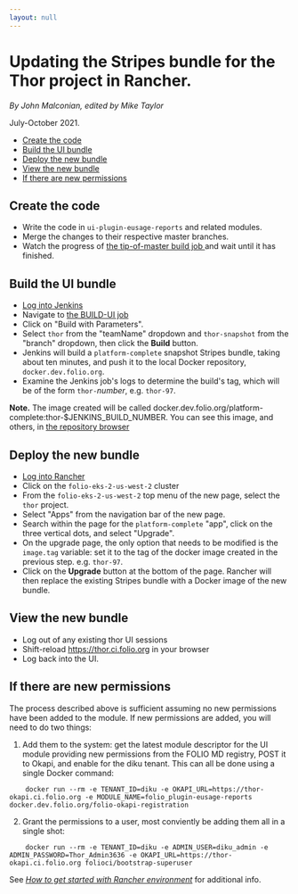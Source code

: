 ```yaml
---
layout: null
---
```


# Updating the Stripes bundle for the Thor project in Rancher.

_By John Malconian, edited by Mike Taylor_

July-October 2021.

<!-- md2toc -l 2 updating-stripes-bundle-on-thor-server.md -->
* [Create the code](#create-the-code)
* [Build the UI bundle](#build-the-ui-bundle)
* [Deploy the new bundle](#deploy-the-new-bundle)
* [View the new bundle](#view-the-new-bundle)
* [If there are new permissions](#if-there-are-new-permissions)


## Create the code

* Write the code in `ui-plugin-eusage-reports` and related modules.
* Merge the changes to their respective master branches.
* Watch the progress of [the tip-of-master build job ](https://jenkins-aws.indexdata.com/job/folio-org/job/ui-plugin-eusage-reports/job/master/) and wait until it has finished.


## Build the UI bundle

* [Log into Jenkins](https://jenkins-aws.indexdata.com/)
* Navigate to [the BUILD-UI job](https://jenkins-aws.indexdata.com/job/scratch_environment/job/BUILD-UI/)
* Click on "Build with Parameters".
* Select `thor` from the "teamName" dropdown and `thor-snapshot` from the "branch" dropdown, then click the **Build** button.
* Jenkins will build a `platform-complete` snapshot Stripes bundle, taking about ten minutes, and push it to the local Docker repository, `docker.dev.folio.org`.
* Examine the Jenkins job's logs to determine the build's tag, which will be of the form `thor-`_number_, e.g. `thor-97`.

**Note.**
The image created will be called docker.dev.folio.org/platform-complete:thor-$JENKINS_BUILD_NUMBER. You can see this image, and others, in [the repository browser](https://repository.folio.org/#browse/browse:docker-ci-preview:v2%2Fplatform-complete%2Ftags%2Fthor-97)


## Deploy the new bundle

* [Log into Rancher](https://rancher.dev.folio.org/login)
* Click on the `folio-eks-2-us-west-2` cluster
* From the `folio-eks-2-us-west-2` top menu of the new page, select the `thor` project.
* Select "Apps" from the navigation bar of the new page.
* Search within the page for the `platform-complete` "app", click on the three vertical dots, and select "Upgrade".
* On the upgrade page, the only option that needs to be modified is the `image.tag` variable: set it to the tag of the docker image created in the previous step. e.g. `thor-97`.
* Click on the **Upgrade** button at the bottom of the page. Rancher will then replace the existing Stripes bundle with a Docker image of the new bundle.


## View the new bundle

* Log out of any existing thor UI sessions
* Shift-reload https://thor.ci.folio.org in your browser
* Log back into the UI.


## If there are new permissions

The process described above is sufficient assuming no new permissions have been added to the module. If new permissions are added, you will need to do two things:

1. Add them to the system: get the latest module descriptor for the UI module providing new permissions from the FOLIO MD registry, POST it to Okapi, and enable for the diku tenant. This can all be done using a single Docker command:
```
	docker run --rm -e TENANT_ID=diku -e OKAPI_URL=https://thor-okapi.ci.folio.org -e MODULE_NAME=folio_plugin-eusage-reports docker.dev.folio.org/folio-okapi-registration
```

2. Grant the permissions to a user, most conviently be adding them all in a single shot:
```
	docker run --rm -e TENANT_ID=diku -e ADMIN_USER=diku_admin -e ADMIN_PASSWORD=Thor_Admin3636 -e OKAPI_URL=https://thor-okapi.ci.folio.org folioci/bootstrap-superuser 
```

See [_How to get started with Rancher environment_](https://dev.folio.org/faqs/how-to-get-started-with-rancher/) for additional info.


